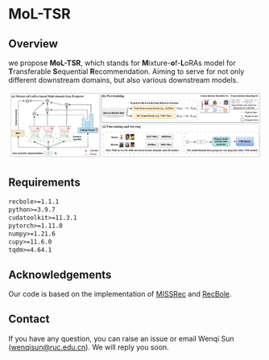 # MoL-TSR

## Overview

we propose **MoL-TSR**, which stands for **M**ixture-**o**f-**L**oRAs model for **T**ransferable **S**equential **R**ecommendation. Aiming to serve for not only different downstream domains, but also various downstream models.


![](asset/model.png)

## Requirements

```
recbole>=1.1.1
python>=3.9.7
cudatoolkit>=11.3.1
pytorch>=1.11.0
numpy>=1.21.6
cupy>=11.6.0
tqdm>=4.64.1
```

## Acknowledgements

Our code is based on the implementation of [MISSRec](https://github.com/gimpong/MM23-MISSRec) and [RecBole](https://github.com/RUCAIBox/RecBole).

## Contact

If you have any question, you can raise an issue or email Wenqi Sun (wenqisun@ruc.edu.cn). We will reply you soon.
